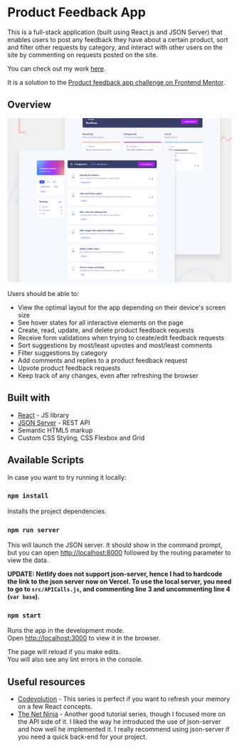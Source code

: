 # Product Feedback App

This is a full-stack application (built using React.js and JSON Server) that enables users to post any feedback they have about a certain product, sort and filter other requests by category, and interact with other users on the site by commenting on requests posted on the site.

You can check out my work [here](https://product-feedback-tngo.netlify.app).

It is a solution to the [Product feedback app challenge on Frontend Mentor](https://www.frontendmentor.io/challenges/product-feedback-app-wbvUYqjR6).


## Overview

![Design preview for the Product feedback app coding challenge](./preview.jpg)

Users should be able to:

- View the optimal layout for the app depending on their device's screen size
- See hover states for all interactive elements on the page
- Create, read, update, and delete product feedback requests
- Receive form validations when trying to create/edit feedback requests
- Sort suggestions by most/least upvotes and most/least comments
- Filter suggestions by category
- Add comments and replies to a product feedback request
- Upvote product feedback requests
- Keep track of any changes, even after refreshing the browser


## Built with

- [React](https://reactjs.org/) - JS library
- [JSON Server](https://www.npmjs.com/package/json-server) - REST API
- Semantic HTML5 markup
- Custom CSS Styling, CSS Flexbox and Grid


## Available Scripts

In case you want to try running it locally:

### `npm install`

Installs the project dependencies.

### `npm run server`

This will launch the JSON server.
It should show in the command prompt, but you can open [http://localhost:8000](http://localhost:8000) followed by the routing parameter to view the data.

**UPDATE: Netlify does not support json-server, hence I had to hardcode the link to the json server now on Vercel. To use the local server, you need to go to `src/APICalls.js`, and commenting line 3 and uncommenting line 4 (`var base`).**

### `npm start`

Runs the app in the development mode.<br>
Open [http://localhost:3000](http://localhost:3000) to view it in the browser.

The page will reload if you make edits.<br>
You will also see any lint errors in the console.


## Useful resources

- [Codevolution](https://www.youtube.com/playlist?list=PLC3y8-rFHvwgg3vaYJgHGnModB54rxOk3) - This series is perfect if you want to refresh your memory on a few React concepts.
- [The Net Ninja](https://www.youtube.com/playlist?list=PL4cUxeGkcC9gZD-Tvwfod2gaISzfRiP9d) - Another good tutorial series, though I focused more on the API side of it. I liked the way he introduced the use of json-server and how well he implemented it. I really recommend using json-server if you need a quick back-end for your project.

